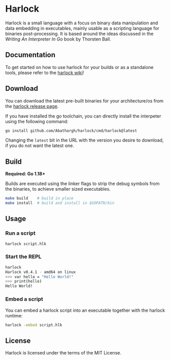 # Harlock

Harlock is a small language with a focus on binary data manipulation and
data embedding in executables, mainly usable as a scripting language for 
binaries post-processing. It is based around the ideas discussed 
in the *Writing An Interpreter In Go* book by Thorsten Ball.

## Documentation

To get started on how to use harlock for your builds or as a standalone tools, please refer to the 
[harlock wiki](https://github.com/Abathargh/harlock/wiki)!

## Download

You can download the latest pre-built binaries for your architecture/os from 
the [harlock release page](https://github.com/Abathargh/harlock/releases).

If you have installed the go toolchain, you can directly install the interpeter using the following command:

```bash
go install github.com/Abathargh/harlock/cmd/harlock@latest
```

Changing the `latest` bit in the URL with the version you desire to download, if you do not want the latest one.

## Build

**Required: Go 1.18+**

Builds are executed using the linker flags to strip the debug symbols 
from the binaries, to achieve smaller sized executables.

```bash
make build    # build in place
make install  # build and install in $GOPATH/bin
```

## Usage

### Run a script

```bash
harlock script.hlk
```

### Start the REPL

```bash
harlock
Harlock v0.4.1 - amd64 on linux
>>> var hello = "Hello World!"
>>> print(hello)
Hello World!
```

### Embed a script

You can embed a harlock script into an executable together with the harlock runtime:
```bash
harlock -embed script.hlk
```

## License

Harlock is licensed under the terms of the MIT License.